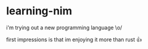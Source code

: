 # learning-nim
i'm trying out a new programming language \o/

first impressions is that im enjoying it more than rust 👍

